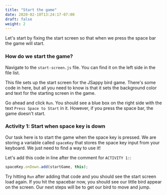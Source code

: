 ```yaml
---
title: "Start the game"
date: 2020-02-10T13:24:17-07:00
draft: false
weight: 2
---
```


Let's start by fixing the start screen so that when we press the space bar the game will start.
       
<!-- ### Working Together

In the Replit window below, we started the code with the line `game.load.image('bird', 'assets/bird.png');`.

![alt text](../img/loadbird.png "image to add the bird in the file")

In your console you should see a Jsappy bird after you press **run** and then the space bar:

![alt text](../img/loadbird_output.png "bird image in the output") -->

### How do we start the game?

Navigate to the `start-screen.js` file.  You can find it on the left side in the file list. 

This file sets up the start screen for the JSappy bird game. There's some code in here, but all you need to know is that it sets the background color and text for the starting screen in the game.

Go ahead and click `Run`.  You should see a blue box on the right side with the text `Press Space to Start` in it.  However, if you press the space bar, the game doesn't start.

### Activity 1: Start when space key is down

Our task here is to start the game when the space key is pressed.  We are storing a variable called `spaceKey` that stores the space key input from your keyboard.  We just need to find a way to use it!

Let's add this code in line after the comment for `ACTIVITY 1:`:

``` javascript
spaceKey.onDown.add(startGame, this);
```

Try hitting `Run` after adding that code and you should see the start screen load again. If you hit the spacebar now, you should see our little bird appear on the screen. Our next steps will be to get our bird to move and jump.

<!-- ### Working Together

In the Replit window below, we started the code with the line `var text = game.add.text(0, 0, "Press Space to Start", textOptions);`.

![alt text](../img/startscreen.png "image to add the bird in the file")

In your console you should see `Press Space to Start` after you press **run**:

![alt text](../img/startscreen_output.png "bird image in the output") -->
